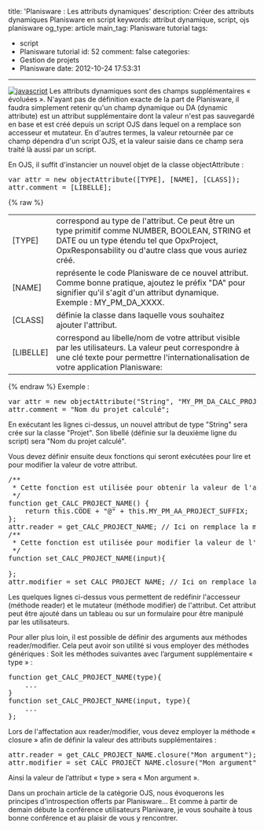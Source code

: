title: 'Planisware : Les attributs dynamiques'
description: Créer des attributs dynamiques Planisware en script
keywords: attribut dynamique, script, ojs planisware
og_type: article
main_tag: Planisware tutorial
tags:
  - script
  - Planisware tutorial
id: 52
comment: false
categories:
  - Gestion de projets
  - Planisware
date: 2012-10-24 17:53:31
---

[![](http://www.tyneo-consulting.fr/blog/wp-content/uploads/2012/10/javascript-150x150.jpg "javascript")](http://www.tyneo-consulting.fr/blog/wp-content/uploads/2012/10/javascript.jpg)
Les attributs dynamiques sont des champs supplémentaires « évoluées ». 
N'ayant pas de définition exacte de la part de Planisware, il faudra simplement retenir qu'un champ dynamique ou DA (dynamic attribute) est un attribut supplémentaire dont la valeur n'est pas sauvegardé en base et est créé depuis un script OJS dans lequel on a remplace son accesseur et mutateur. 
En d'autres termes, la valeur retournée par ce champ dépendra d'un script OJS, et la valeur saisie dans ce champ sera traité là aussi par un script.
<!-- more -->
En OJS, il suffit d'instancier un nouvel objet de la classe objectAttribute :
<pre lang="JAVASCRIPT">var attr = new objectAttribute([TYPE], [NAME], [CLASS]);
attr.comment = [LIBELLE];</pre>

{% raw %}
<div class="table-responsive">
	<table class="table table-bordered table-striped">
<tbody>
<tr>
<td>[TYPE]</td>
<td>correspond au type de l'attribut. Ce peut être un type primitif comme NUMBER, BOOLEAN, STRING et DATE ou un type étendu tel que OpxProject, OpxResponsability ou d'autre class que vous auriez créé.</td>
</tr><tr><td>[NAME]</td>
<td>représente le code Planisware de ce nouvel attribut. Comme bonne pratique, ajoutez le préfix "DA" pour signifier qu'il s'agit d'un attribut dynamique. Exemple : MY_PM_DA_XXXX.</td>
</tr><tr><td>[CLASS]</td>
<td>définie la classe dans laquelle vous souhaitez ajouter l'attribut.</td>
</tr><tr><td>[LIBELLE]</td>
<td>correspond au libelle/nom de votre attribut visible par les utilisateurs. La valeur peut correspondre à une clé texte pour permettre l'internationalisation de votre application Planisware:</td>
</tr>
</tbody>
</table>
</div>
{% endraw %}
Exemple :
<pre lang="JAVASCRIPT">var attr = new objectAttribute("String", "MY_PM_DA_CALC_PROJECT_NAME", "OpxProject");
attr.comment = "Nom du projet calculé";</pre>

En exécutant les lignes ci-dessus, un nouvel attribut de type "String" sera crée sur la classe "Projet". Son libellé (définie sur la deuxième ligne du script) sera "Nom du projet calculé".

Vous devez définir ensuite deux fonctions qui seront exécutées pour lire et pour modifier la valeur de votre attribut.
<pre lang="JAVASCRIPT">/**
 * Cette fonction est utilisée pour obtenir la valeur de l'attribut dynamique MY_PM_DA_CALC_PROJECT_NAME
 */
function get_CALC_PROJECT_NAME() {
    return this.CODE + "@" + this.MY_PM_AA_PROJECT_SUFFIX;
};
attr.reader = get_CALC_PROJECT_NAME; // Ici on remplace la méthode définie par défaut pour lire la valeur de l'attribut
/**
 * Cette fonction est utilisée pour modifier la valeur de l'attribut dynamique MY_PM_DA_CALC_PROJECT_NAME
 */
function set_CALC_PROJECT_NAME(input){

};
attr.modifier = set_CALC_PROJECT_NAME; // Ici on remplace la méthode définie par défaut pour modifier la valeur de l'attribut</pre>

Les quelques lignes ci-dessus vous permettent de redéfinir l'accesseur (méthode reader) et le mutateur (méthode modifier) de l'attribut. Cet attribut peut être ajouté dans un tableau ou sur un formulaire pour être manipulé par les utilisateurs.

Pour aller plus loin, il est possible de définir des arguments aux méthodes reader/modifier. Cela peut avoir son utilité si vous employer des méthodes génériques :
Soit les méthodes suivantes avec l’argument supplémentaire « type » :
<pre lang="JAVASCRIPT">function get_CALC_PROJECT_NAME(type){
	...
}
function set_CALC_PROJECT_NAME(input, type){
	...  
};</pre>
Lors de l'affectation aux reader/modifier, vous devez employer la méthode « closure » afin de définir la valeur des attributs supplémentaires :
<pre lang="JAVASCRIPT">attr.reader = get_CALC_PROJECT_NAME.closure("Mon argument");
attr.modifier = set_CALC_PROJECT_NAME.closure("Mon argument");</pre>
Ainsi la valeur de l’attribut « type » sera « Mon argument ».

Dans un prochain article de la catégorie OJS, nous évoquerons les principes d'introspection offerts par Planisware...
Et comme à partir de demain débute la conférence utilisateurs Planiware, je vous souhaite à tous bonne conférence et au plaisir de vous y rencontrer.